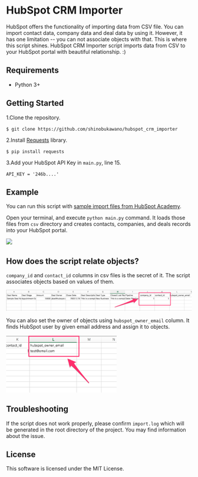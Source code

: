 # HubSpot CRM Importer

HubSpot offers the functionality of importing data from CSV file. You can import contact data, company data and deal data by using it. However, it has one limitation -- you can not associate objects with that. This is where this script shines. HubSpot CRM Importer script imports data from CSV to your HubSpot portal with beautiful relationship. :)

## Requirements

- Python 3+

## Getting Started

1.Clone the repository.

    $ git clone https://github.com/shinobukawano/hubspot_crm_importer

2.Install [Requests](http://docs.python-requests.org/en/master/) library.

    $ pip install requests

3.Add your HubSpot API Key in `main.py`, line 15.

    API_KEY = '246b....'

## Example

You can run this script with [sample import files from HubSpot Academy](https://knowledge.hubspot.com/articles/kcs_article/contacts/sample-import-files).

Open your terminal, and execute `python main.py` command. It loads those files from `csv` directory  and creates contacts, companies, and deals records into your HubSpot portal.

<img src="assets/3.gif" width="500"/>

## How does the script relate objects?

`company_id` and `contact_id` columns in csv files is the secret of it. The script associates objects based on values of them.

<img src="assets/1.png" width="700"/>

You can also set the owner of objects using `hubspot_owner_email` column. It finds HubSpot user by given email address and assign it to objects.

<img src="assets/2.png" width="300"/>

## Troubleshooting

If the script does not work properly, please confirm `import.log` which will be generated in the root directory of the project. You may find information about the issue.

## License

This software is licensed under the MIT License.

